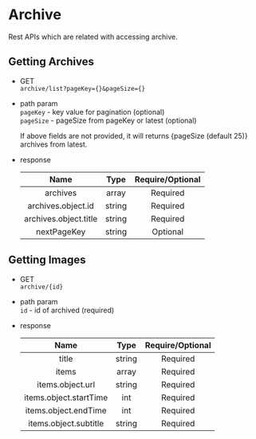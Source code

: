 # Archive

Rest APIs which are related with accessing archive.

## Getting Archives
* GET <br> 
`archive/list?pageKey={}&pageSize={}`

* path param <br>
`pageKey` - key value for pagination  (optional) <br>
`pageSize` - pageSize from pageKey or latest (optional) <br> 

    If above fields are not provided, it will returns {pageSize (default 25)} archives from latest.
 
* response

    Name | Type |Require/Optional| 
    :-----------:|:-------------:|:-------------:|
    archives|array|Required    
    archives.object.id|string|Required
    archives.object.title|string|Required
    nextPageKey|string|Optional
    
## Getting Images
* GET <br> 
`archive/{id}`

* path param <br>
  `id` - id of archived (required)

* response

    Name | Type |Require/Optional| 
    :-----------:|:-------------:|:-------------:|
    title|string|Required
    items|array|Required
    items.object.url|string|Required
    items.object.startTime|int|Required
    items.object.endTime|int|Required
    items.object.subtitle|string|Required